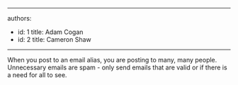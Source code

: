 

---
authors:
  - id: 1
    title: Adam Cogan
  - id: 2
    title: Cameron Shaw
---




<span class='intro'> When you post to an email alias, you are posting to many, many people. Unnecessary emails are spam - only send emails that are valid or if there is a need for all to see.
 </span>




